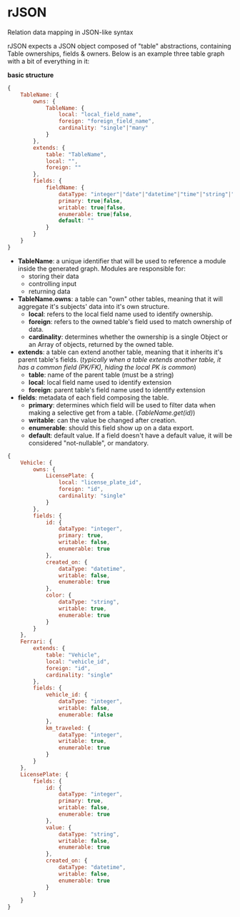 rJSON
===========
Relation data mapping in JSON-like syntax

rJSON expects a JSON object composed of "table" abstractions, containing Table ownerships, fields & owners. Below is an example three table graph with a bit of everything in it:

**basic structure**
```js
{
    TableName: {
        owns: {
            TableName: {
                local: "local_field_name",
                foreign: "foreign_field_name",
                cardinality: "single"|"many"
            }
        },
        extends: {
            table: "TableName",
            local: "",
            foreign: ""
        },
        fields: {
            fieldName: {
                dataType: "integer"|"date"|"datetime"|"time"|"string"|"boolean",
                primary: true|false,
                writable: true|false,
                enumerable: true|false,
                default: ""
            }
        }
    }
}
```
- **TableName**: a unique identifier that will be used to reference a module inside the generated graph. Modules are responsible for:
    - storing their data
    - controlling input
    - returning data
- **TableName.owns**: a table can "own" other tables, meaning that it will aggregate it's subjects' data into it's own structure.
    - **local**: refers to the local field name used to identify ownership.
    - **foreign**: refers to the owned table's field used to match ownership of data.
    - **cardinality**: determines whether the ownership is a single Object or an Array of objects, returned by the owned table.
- **extends**: a table can extend another table, meaning that it inherits it's parent table's fields. (*typically when a table extends another table, it has a common field (PK/FK), hiding the local PK is common*)
    - **table**: name of the parent table (must be a string)
    - **local**: local field name used to identify extension
    - **foreign**: parent table's field name used to identify extension
- **fields**: metadata of each field composing the table.
    - **primary**: determines which field will be used to filter data when making a selective get from a table. (*TableName.get(id)*)
    - **writable**: can the value be changed after creation.
    - **enumerable**: should this field show up on a data export.
    - **default**: default value. If a field doesn't have a default value, it will be considered "not-nullable", or mandatory.


```js
{
    Vehicle: {
        owns: {
            LicensePlate: {
                local: "license_plate_id",
                foreign: "id",
                cardinality: "single"
            }
        },
        fields: {
            id: {
                dataType: "integer",
                primary: true,
                writable: false,
                enumerable: true
            },
            created_on: {
                dataType: "datetime",
                writable: false,
                enumerable: true
            },
            color: {
                dataType: "string",
                writable: true,
                enumerable: true
            }
        }
    },
    Ferrari: {
        extends: {
            table: "Vehicle",
            local: "vehicle_id",
            foreign: "id",
            cardinality: "single"
        },
        fields: {
            vehicle_id: {
                dataType: "integer",
                writable: false,
                enumerable: false
            },
            km_traveled: {
                dataType: "integer",
                writable: true,
                enumerable: true
            }
        }
    },
    LicensePlate: {
        fields: {
            id: {
                dataType: "integer",
                primary: true,
                writable: false,
                enumerable: true
            },
            value: {
                dataType: "string",
                writable: false,
                enumerable: true
            },
            created_on: {
                dataType: "datetime",
                writable: false,
                enumerable: true
            }
        }
    }
}
```
